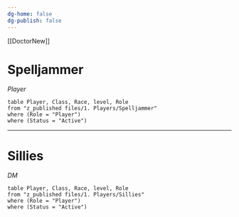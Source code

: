 ```yaml
---
dg-home: false
dg-publish: false
---
```


[[DoctorNew]]

# Spelljammer
*Player*
```dataview
table Player, Class, Race, level, Role
from "z_published files/1. Players/Spelljammer"
where (Role = "Player") 
where (Status = "Active") 
```
---



# Sillies 
*DM*

```dataview
table Player, Class, Race, level, Role
from "z_published files/1. Players/Sillies"
where (Role = "Player") 
where (Status = "Active") 
```
